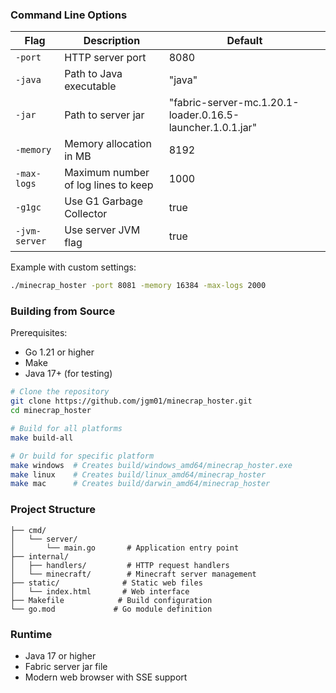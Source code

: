 ### Command Line Options

| Flag | Description | Default |
|------|-------------|---------|
| `-port` | HTTP server port | 8080 |
| `-java` | Path to Java executable | "java" |
| `-jar` | Path to server jar | "fabric-server-mc.1.20.1-loader.0.16.5-launcher.1.0.1.jar" |
| `-memory` | Memory allocation in MB | 8192 |
| `-max-logs` | Maximum number of log lines to keep | 1000 |
| `-g1gc` | Use G1 Garbage Collector | true |
| `-jvm-server` | Use server JVM flag | true |

Example with custom settings:
```bash
./minecrap_hoster -port 8081 -memory 16384 -max-logs 2000
```

### Building from Source

Prerequisites:
- Go 1.21 or higher
- Make
- Java 17+ (for testing)

```bash
# Clone the repository
git clone https://github.com/jgm01/minecrap_hoster.git
cd minecrap_hoster

# Build for all platforms
make build-all

# Or build for specific platform
make windows  # Creates build/windows_amd64/minecrap_hoster.exe
make linux    # Creates build/linux_amd64/minecrap_hoster
make mac      # Creates build/darwin_amd64/minecrap_hoster
```

### Project Structure

```
├── cmd/
│   └── server/
│       └── main.go       # Application entry point
├── internal/
│   ├── handlers/         # HTTP request handlers
│   └── minecraft/        # Minecraft server management
├── static/              # Static web files
│   └── index.html       # Web interface
├── Makefile            # Build configuration
└── go.mod             # Go module definition
```

### Runtime

- Java 17 or higher
- Fabric server jar file
- Modern web browser with SSE support

